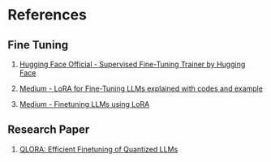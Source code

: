 # References

## Fine Tuning
1. [Hugging Face Official - Supervised Fine-Tuning Trainer by Hugging Face](https://huggingface.co/docs/trl/main/en/sft_trainer)

2. [Medium - LoRA for Fine-Tuning LLMs explained with codes and example](https://medium.com/data-science-in-your-pocket/lora-for-fine-tuning-llms-explained-with-codes-and-example-62a7ac5a3578)

3. [Medium - Finetuning LLMs using LoRA](https://anirbansen2709.medium.com/finetuning-llms-using-lora-77fb02cbbc48)


## Research Paper

1. [QLORA: Efficient Finetuning of Quantized LLMs](https://arxiv.org/pdf/2305.14314)
